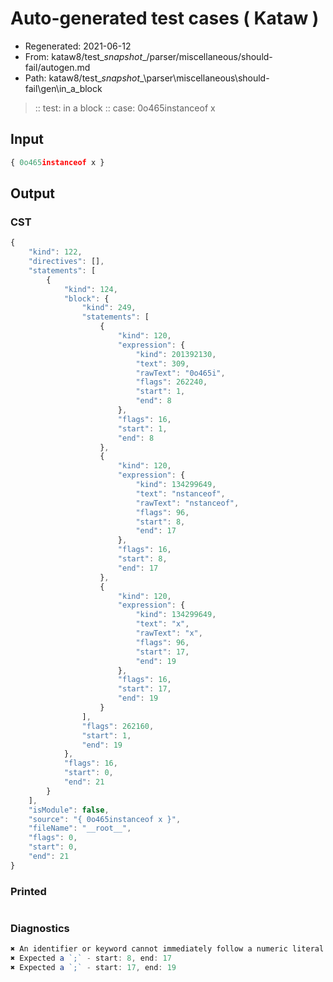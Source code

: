 # Auto-generated test cases ( Kataw )
- Regenerated: 2021-06-12
- From: kataw8/test\__snapshot__/parser/miscellaneous/should-fail/autogen.md
- Path: kataw8/test\__snapshot__\parser\miscellaneous\should-fail\gen\in_a_block
> :: test: in a block
> :: case: 0o465instanceof x
## Input

`````js
{ 0o465instanceof x }
`````
## Output

### CST

```javascript
{
    "kind": 122,
    "directives": [],
    "statements": [
        {
            "kind": 124,
            "block": {
                "kind": 249,
                "statements": [
                    {
                        "kind": 120,
                        "expression": {
                            "kind": 201392130,
                            "text": 309,
                            "rawText": "0o465i",
                            "flags": 262240,
                            "start": 1,
                            "end": 8
                        },
                        "flags": 16,
                        "start": 1,
                        "end": 8
                    },
                    {
                        "kind": 120,
                        "expression": {
                            "kind": 134299649,
                            "text": "nstanceof",
                            "rawText": "nstanceof",
                            "flags": 96,
                            "start": 8,
                            "end": 17
                        },
                        "flags": 16,
                        "start": 8,
                        "end": 17
                    },
                    {
                        "kind": 120,
                        "expression": {
                            "kind": 134299649,
                            "text": "x",
                            "rawText": "x",
                            "flags": 96,
                            "start": 17,
                            "end": 19
                        },
                        "flags": 16,
                        "start": 17,
                        "end": 19
                    }
                ],
                "flags": 262160,
                "start": 1,
                "end": 19
            },
            "flags": 16,
            "start": 0,
            "end": 21
        }
    ],
    "isModule": false,
    "source": "{ 0o465instanceof x }",
    "fileName": "__root__",
    "flags": 0,
    "start": 0,
    "end": 21
}
```

### Printed

```javascript

```

### Diagnostics

```javascript
✖ An identifier or keyword cannot immediately follow a numeric literal - start: 1, end: 7
✖ Expected a `;` - start: 8, end: 17
✖ Expected a `;` - start: 17, end: 19

```

